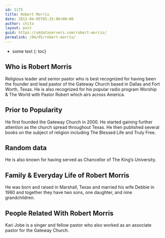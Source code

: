 ```yaml
---
id: 1175
title: Robert Morris
date: 2012-04-05T05:25:06+00:00
author: chito
layout: post
guid: https://ukdataservers.com/robert-morris/
permalink: /04/05/robert-morris/
---
```


* some text
{: toc}
          
          
## Who is  Robert Morris
                  
                  
                  
Religious leader and senior pastor who is best recognized for having been the founder and lead pastor of the Gateway Church based in Dallas and Fort Worth, Texas. He is also recognized for his popular radio program Worship & The World with Pastor Robert which airs across America. 
                  
                
                
                
## Prior to Popularity 
                  
                  
                  
He first founded the Gateway Church in 2000. He started gaining further attention as the church spread throughout Texas. He then published several books on the subject of religion including The Blessed Life and Truly Free. 
                  
                
                
                
## Random data 
                  
                  
                  
He is also known for having served as Chancellor of The King&#8217;s University. 
                  
                
                
                
## Family & Everyday Life of Robert Morris
                  
                  
                  
He was born and raised in Marshall, Texas and married his wife Debbie in 1980 and together they have two sons, one daughter, and nine grandchildren. 
                  
                
                
                
## People Related With  Robert Morris
                  
                  
                  
Kari Jobe is a singer and fellow pastor who also worked as an associate pastor for the Gateway Church. 
                  
                
              
            
          
          
          
    
    
  
